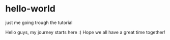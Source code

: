 # hello-world
just me going trough the tutorial

Hello guys, my journey starts here :) 
Hope we all have a great time together!
